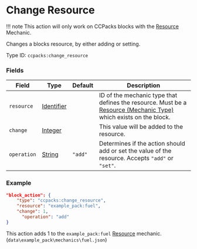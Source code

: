 # Change Resource

!!! note
	This action will only work on CCPacks blocks with the [Resource](../mechanic_types/resource.md) Mechanic.

Changes a blocks resource, by either adding or setting.

Type ID: `ccpacks:change_resource`

### Fields

Field  | Type | Default | Description
-------|------|---------|-------------
`resource` | [Identifier](../data_types/identifier.md) | | ID of the mechanic type that defines the resource. Must be a [Resource (Mechanic Type)](../mechanic_types/resource.md) which exists on the block.
`change` | [Integer](../data_types/integer.md) | | This value will be added to the resource.
`operation` | [String](../data_types/string.md) | `"add"` | Determines if the action should add or set the value of the resource. Accepts `"add"` or `"set"`.

### Example
```json
"block_action": {
    "type": "ccpacks:change_resource",
    "resource": "example_pack:fuel",
    "change": 1,
	  "operation": "add"
}
```
This action adds 1 to the `example_pack:fuel` [Resource](../mechanic_types/resource.md) mechanic. (`data\example_pack\mechanics\fuel.json`)
